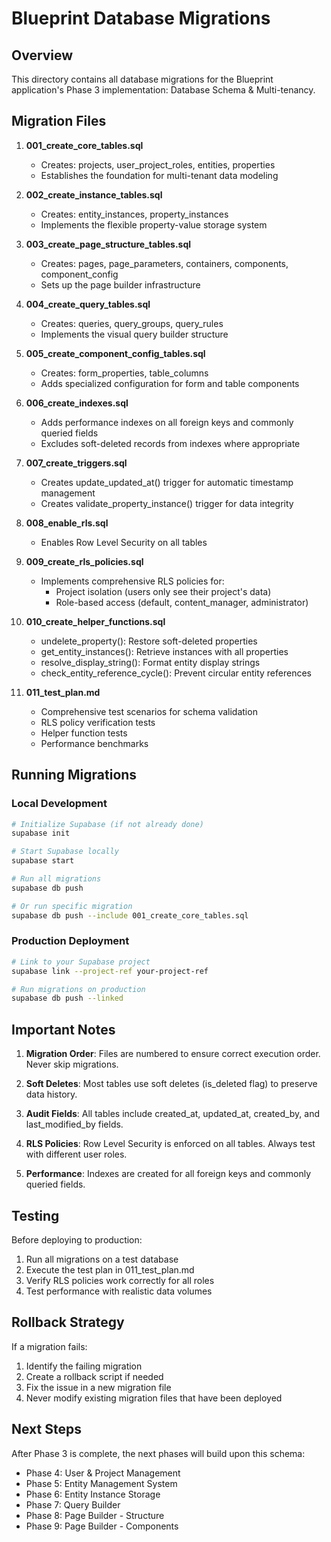 # Blueprint Database Migrations

## Overview
This directory contains all database migrations for the Blueprint application's Phase 3 implementation: Database Schema & Multi-tenancy.

## Migration Files

1. **001_create_core_tables.sql**
   - Creates: projects, user_project_roles, entities, properties
   - Establishes the foundation for multi-tenant data modeling

2. **002_create_instance_tables.sql**
   - Creates: entity_instances, property_instances
   - Implements the flexible property-value storage system

3. **003_create_page_structure_tables.sql**
   - Creates: pages, page_parameters, containers, components, component_config
   - Sets up the page builder infrastructure

4. **004_create_query_tables.sql**
   - Creates: queries, query_groups, query_rules
   - Implements the visual query builder structure

5. **005_create_component_config_tables.sql**
   - Creates: form_properties, table_columns
   - Adds specialized configuration for form and table components

6. **006_create_indexes.sql**
   - Adds performance indexes on all foreign keys and commonly queried fields
   - Excludes soft-deleted records from indexes where appropriate

7. **007_create_triggers.sql**
   - Creates update_updated_at() trigger for automatic timestamp management
   - Creates validate_property_instance() trigger for data integrity

8. **008_enable_rls.sql**
   - Enables Row Level Security on all tables

9. **009_create_rls_policies.sql**
   - Implements comprehensive RLS policies for:
     - Project isolation (users only see their project's data)
     - Role-based access (default, content_manager, administrator)

10. **010_create_helper_functions.sql**
    - undelete_property(): Restore soft-deleted properties
    - get_entity_instances(): Retrieve instances with all properties
    - resolve_display_string(): Format entity display strings
    - check_entity_reference_cycle(): Prevent circular entity references

11. **011_test_plan.md**
    - Comprehensive test scenarios for schema validation
    - RLS policy verification tests
    - Helper function tests
    - Performance benchmarks

## Running Migrations

### Local Development
```bash
# Initialize Supabase (if not already done)
supabase init

# Start Supabase locally
supabase start

# Run all migrations
supabase db push

# Or run specific migration
supabase db push --include 001_create_core_tables.sql
```

### Production Deployment
```bash
# Link to your Supabase project
supabase link --project-ref your-project-ref

# Run migrations on production
supabase db push --linked
```

## Important Notes

1. **Migration Order**: Files are numbered to ensure correct execution order. Never skip migrations.

2. **Soft Deletes**: Most tables use soft deletes (is_deleted flag) to preserve data history.

3. **Audit Fields**: All tables include created_at, updated_at, created_by, and last_modified_by fields.

4. **RLS Policies**: Row Level Security is enforced on all tables. Always test with different user roles.

5. **Performance**: Indexes are created for all foreign keys and commonly queried fields.

## Testing

Before deploying to production:

1. Run all migrations on a test database
2. Execute the test plan in 011_test_plan.md
3. Verify RLS policies work correctly for all roles
4. Test performance with realistic data volumes

## Rollback Strategy

If a migration fails:

1. Identify the failing migration
2. Create a rollback script if needed
3. Fix the issue in a new migration file
4. Never modify existing migration files that have been deployed

## Next Steps

After Phase 3 is complete, the next phases will build upon this schema:
- Phase 4: User & Project Management
- Phase 5: Entity Management System
- Phase 6: Entity Instance Storage
- Phase 7: Query Builder
- Phase 8: Page Builder - Structure
- Phase 9: Page Builder - Components